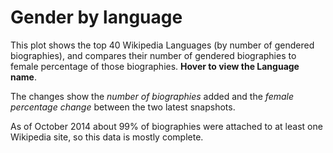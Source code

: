 <!--
.. title: Gender by Wikipedia Language
.. slug: gender-by-language
.. date: 2015-06-09 16:29:58 UTC+05:30
.. tags:
.. category:
.. link:
.. description:
.. type: text
.. template: gender_by_language.tmpl
-->

# Gender by language

This plot shows the top 40 Wikipedia Languages (by number of gendered
biographies), and compares their number of gendered biographies to female
percentage of those biographies. **Hover to view the Language
name**.

The changes show the *number of biographies* added and the *female percentage
change* between the two latest snapshots.

As of October 2014 about 99% of biographies were attached to at least one
Wikipedia site, so this data is mostly complete.
